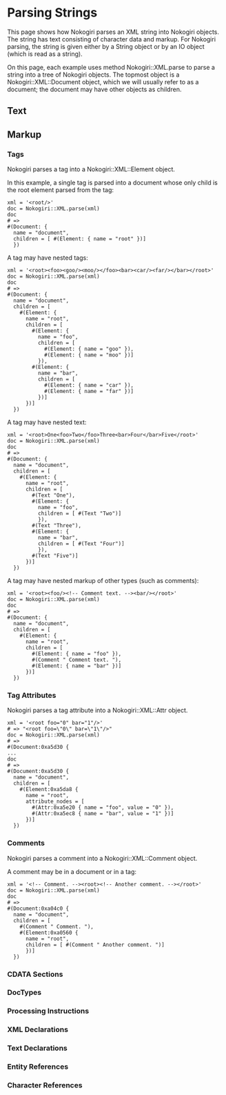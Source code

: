 # Parsing Strings

This page shows how Nokogiri parses an XML string into Nokogiri objects.
The string has text consisting of character data and markup.
For Nokogiri parsing, the string is given either by a String object
or by an IO object (which is read as a string).

On this page, each example uses method Nokogiri::XML.parse
to parse a string into a tree of Nokogiri objects.
The topmost object is a Nokogiri::XML::Document object,
which we will usually refer to as a document;
the document may have other objects as children.

## Text

## Markup

### Tags

Nokogiri parses a tag into a Nokogiri::XML::Element object.

In this example, a single tag is parsed into a document whose only child
is the root element parsed from the tag:

```
xml = '<root/>'
doc = Nokogiri::XML.parse(xml)
doc
# =>
#(Document: {
  name = "document",
  children = [ #(Element: { name = "root" })]
  })
```

A tag may have nested tags:

```
xml = '<root><foo><goo/><moo/></foo><bar><car/><far/></bar></root>'
doc = Nokogiri::XML.parse(xml)
doc
# =>
#(Document: {
  name = "document",
  children = [
    #(Element: {
      name = "root",
      children = [
        #(Element: {
          name = "foo",
          children = [
            #(Element: { name = "goo" }),
            #(Element: { name = "moo" })]
          }),
        #(Element: {
          name = "bar",
          children = [
            #(Element: { name = "car" }),
            #(Element: { name = "far" })]
          })]
      })]
  })
```

A tag may have nested text:

```
xml = '<root>One<foo>Two</foo>Three<bar>Four</bar>Five</root>'
doc = Nokogiri::XML.parse(xml)
doc
# =>
#(Document: {
  name = "document",
  children = [
    #(Element: {
      name = "root",
      children = [
        #(Text "One"),
        #(Element: {
          name = "foo",
          children = [ #(Text "Two")]
          }),
        #(Text "Three"),
        #(Element: {
          name = "bar",
          children = [ #(Text "Four")]
          }),
        #(Text "Five")]
      })]
  })
```

A tag may have nested markup of other types (such as comments):

```
xml = '<root><foo/><!-- Comment text. --><bar/></root>'
doc = Nokogiri::XML.parse(xml)
doc
# =>
#(Document: {
  name = "document",
  children = [
    #(Element: {
      name = "root",
      children = [
        #(Element: { name = "foo" }),
        #(Comment " Comment text. "),
        #(Element: { name = "bar" })]
      })]
  })
```

### Tag Attributes

Nokogiri parses a tag attribute into a Nokogiri::XML::Attr object.

```
xml = '<root foo="0" bar="1"/>'
# => "<root foo=\"0\" bar=\"1\"/>"
doc = Nokogiri::XML.parse(xml)
# =>
#(Document:0xa5d30 {
...
doc
# =>
#(Document:0xa5d30 {
  name = "document",
  children = [
    #(Element:0xa5da8 {
      name = "root",
      attribute_nodes = [
        #(Attr:0xa5e20 { name = "foo", value = "0" }),
        #(Attr:0xa5ec8 { name = "bar", value = "1" })]
      })]
  })
```

### Comments

Nokogiri parses a comment into a Nokogiri::XML::Comment object.

A comment may be in a document or in a tag:

```
xml = '<!-- Comment. --><root><!-- Another comment. --></root>'
doc = Nokogiri::XML.parse(xml)
doc
# =>
#(Document:0xa04c0 {
  name = "document",
  children = [
    #(Comment " Comment. "),
    #(Element:0xa0560 {
      name = "root",
      children = [ #(Comment " Another comment. ")]
      })]
  })
```


### CDATA Sections

### DocTypes

### Processing Instructions

### XML Declarations

### Text Declarations

### Entity References

### Character References


